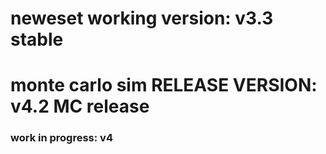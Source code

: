 # neweset working version: **v3.3 stable**
# monte carlo sim RELEASE **VERSION: v4.2 MC release**
### work in progress: v4
